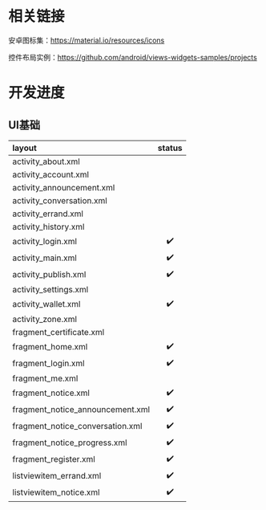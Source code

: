 


# 相关链接

安卓图标集：https://material.io/resources/icons

控件布局实例：https://github.com/android/views-widgets-samples/projects

# 开发进度

## UI基础

| layout                           | status |
| :------------------------------- | :----: |
| activity_about.xml               |      ️  |
| activity_account.xml             |        |
| activity_announcement.xml        |        |
| activity_conversation.xml        |        |
| activity_errand.xml              |        |
| activity_history.xml             |        |
| activity_login.xml               |   ✔️   |
| activity_main.xml                |   ✔️   |
| activity_publish.xml             |   ✔️   |
| activity_settings.xml            |        |
| activity_wallet.xml              |   ✔️   |
| activity_zone.xml                |        |
| fragment_certificate.xml         |        |
| fragment_home.xml                |   ✔️   |
| fragment_login.xml               |   ✔️   |
| fragment_me.xml                  |        |
| fragment_notice.xml              |   ✔️   |
| fragment_notice_announcement.xml |   ✔️   |
| fragment_notice_conversation.xml |   ✔️   |
| fragment_notice_progress.xml     |   ✔️   |
| fragment_register.xml            |   ✔️   |
| listviewitem_errand.xml          |   ✔️   |
| listviewitem_notice.xml          |   ✔️   |